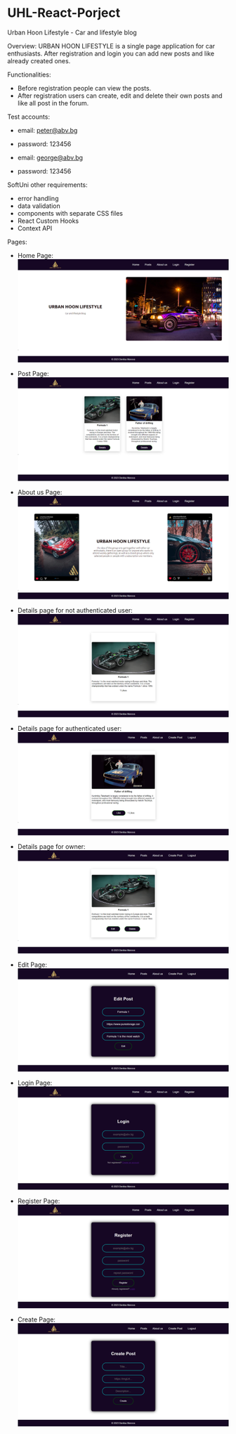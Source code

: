 # UHL-React-Porject
Urban Hoon Lifestyle -
Car and lifestyle blog

Overview:
URBAN HOON LIFESTYLE is a single page application for car enthusiasts. After registration and login you can add new posts and like already created ones. 

Functionalities:
   - Before registration people can view the posts.
   - After registration users can create, edit and delete their own posts and like all post in the forum.

Test accounts:
   - email: peter@abv.bg
   - password: 123456

   - email: george@abv.bg
   - password: 123456

SoftUni other requirements:
   - error handling 
   - data validation
   - components with separate CSS files
   - React Custom Hooks
   - Context API

Pages:
   - Home Page: 
    ![home](/UHL%20ReadMe%20images/home.png)

   - Post Page: 
    ![post](/UHL%20ReadMe%20images/posts.png)

   - About us Page: 
    ![aboutus](/UHL%20ReadMe%20images/about%20us.png)

   - Details page for not authenticated user: 
    ![details](/UHL%20ReadMe%20images/details%20not%20authenticated.png)

   - Details page for authenticated user: 
    ![details](/UHL%20ReadMe%20images/details%20authenticated.png)

   - Details page for owner: 
    ![details](/UHL%20ReadMe%20images/details%20owner.png)

   - Edit Page: 
    ![edit](/UHL%20ReadMe%20images/edit%20post.png)

   - Login Page: 
    ![login](/UHL%20ReadMe%20images/login.png)

   - Register Page: 
    ![register](/UHL%20ReadMe%20images/register.png)

   - Create Page: 
    ![create](/UHL%20ReadMe%20images/create%20post.png)
   



